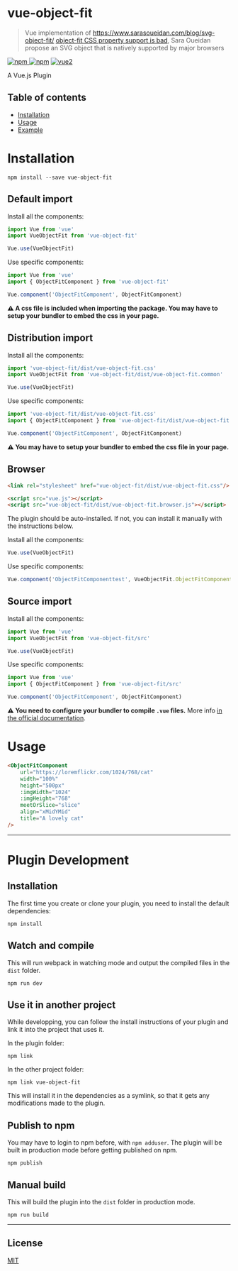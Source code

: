 # vue-object-fit

> Vue implementation of https://www.sarasoueidan.com/blog/svg-object-fit/
> [object-fit CSS property support is bad](https://caniuse.com/#feat=object-fit), Sara Oueidan propose an SVG object that is natively supported by major browsers

[![npm](https://img.shields.io/npm/v/vue-object-fit.svg) ![npm](https://img.shields.io/npm/dm/vue-object-fit.svg)](https://www.npmjs.com/package/vue-object-fit)
[![vue2](https://img.shields.io/badge/vue-2.x-brightgreen.svg)](https://vuejs.org/)

A Vue.js Plugin

## Table of contents

- [Installation](#installation)
- [Usage](#usage)
- [Example](#example)

# Installation

```
npm install --save vue-object-fit
```

## Default import

Install all the components:

```javascript
import Vue from 'vue'
import VueObjectFit from 'vue-object-fit'

Vue.use(VueObjectFit)
```

Use specific components:

```javascript
import Vue from 'vue'
import { ObjectFitComponent } from 'vue-object-fit'

Vue.component('ObjectFitComponent', ObjectFitComponent)
```

**⚠️ A css file is included when importing the package. You may have to setup your bundler to embed the css in your page.**

## Distribution import

Install all the components:

```javascript
import 'vue-object-fit/dist/vue-object-fit.css'
import VueObjectFit from 'vue-object-fit/dist/vue-object-fit.common'

Vue.use(VueObjectFit)
```

Use specific components:

```javascript
import 'vue-object-fit/dist/vue-object-fit.css'
import { ObjectFitComponent } from 'vue-object-fit/dist/vue-object-fit.common'

Vue.component('ObjectFitComponent', ObjectFitComponent)
```

**⚠️ You may have to setup your bundler to embed the css file in your page.**

## Browser

```html
<link rel="stylesheet" href="vue-object-fit/dist/vue-object-fit.css"/>

<script src="vue.js"></script>
<script src="vue-object-fit/dist/vue-object-fit.browser.js"></script>
```

The plugin should be auto-installed. If not, you can install it manually with the instructions below.

Install all the components:

```javascript
Vue.use(VueObjectFit)
```

Use specific components:

```javascript
Vue.component('ObjectFitComponenttest', VueObjectFit.ObjectFitComponent)
```

## Source import

Install all the components:

```javascript
import Vue from 'vue'
import VueObjectFit from 'vue-object-fit/src'

Vue.use(VueObjectFit)
```

Use specific components:

```javascript
import Vue from 'vue'
import { ObjectFitComponent } from 'vue-object-fit/src'

Vue.component('ObjectFitComponent', ObjectFitComponent)
```

**⚠️ You need to configure your bundler to compile `.vue` files.** More info [in the official documentation](https://vuejs.org/v2/guide/single-file-components.html).

# Usage

```html
<ObjectFitComponent
    url="https://loremflickr.com/1024/768/cat"
    width="100%"
    height="500px"
    :imgWidth="1024"
    :imgHeight="768"
    meetOrSlice="slice"
    align="xMidYMid"
    title="A lovely cat"
/>
```

---

# Plugin Development

## Installation

The first time you create or clone your plugin, you need to install the default dependencies:

```
npm install
```

## Watch and compile

This will run webpack in watching mode and output the compiled files in the `dist` folder.

```
npm run dev
```

## Use it in another project

While developping, you can follow the install instructions of your plugin and link it into the project that uses it.

In the plugin folder:

```
npm link
```

In the other project folder:

```
npm link vue-object-fit
```

This will install it in the dependencies as a symlink, so that it gets any modifications made to the plugin.

## Publish to npm

You may have to login to npm before, with `npm adduser`. The plugin will be built in production mode before getting published on npm.

```
npm publish
```

## Manual build

This will build the plugin into the `dist` folder in production mode.

```
npm run build
```

---

## License

[MIT](http://opensource.org/licenses/MIT)
